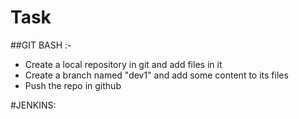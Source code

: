 # Task
##GIT BASH :-

 - Create a local repository in git and add files in it
 - Create a branch named "dev1" and add some content to its files
 - Push the repo in github
 
 #JENKINS:

